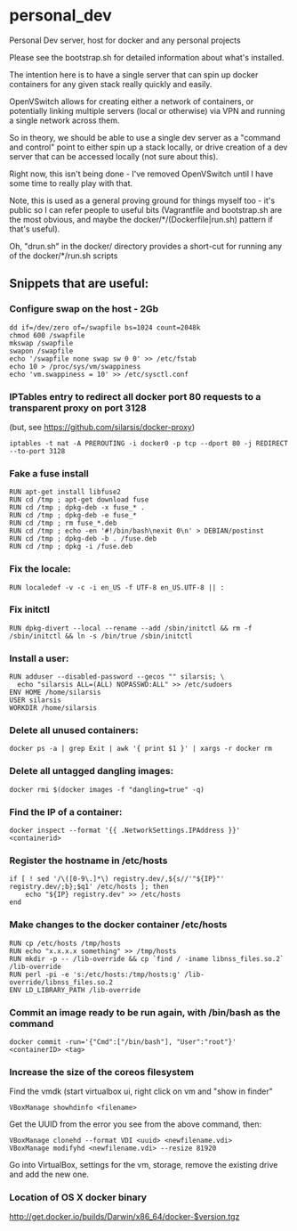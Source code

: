 personal_dev
============

Personal Dev server, host for docker and any personal projects

Please see the bootstrap.sh for detailed information about what's installed.

The intention here is to have a single server that can spin up
docker containers for any given stack really quickly and easily.

OpenVSwitch allows for creating either a network of containers, or
potentially linking multiple servers (local or otherwise) via VPN
and running a single network across them.

So in theory, we should be able to use a single dev server as a
"command and control" point to either spin up a stack locally, or
drive creation of a dev server that can be accessed locally (not sure
about this).

Right now, this isn't being done - I've removed OpenVSwitch until I
have some time to really play with that.

Note, this is used as a general proving ground for things myself too -
it's public so I can refer people to useful bits
(Vagrantfile and bootstrap.sh are the most obvious, and maybe the
docker/*/(Dockerfile|run.sh) pattern if that's useful).

Oh, "drun.sh" in the docker/ directory provides a short-cut for running
any of the docker/*/run.sh scripts

## Snippets that are useful:

### Configure swap on the host - 2Gb
```
dd if=/dev/zero of=/swapfile bs=1024 count=2048k
chmod 600 /swapfile
mkswap /swapfile
swapon /swapfile
echo '/swapfile none swap sw 0 0' >> /etc/fstab
echo 10 > /proc/sys/vm/swappiness
echo 'vm.swappiness = 10' >> /etc/sysctl.conf
```

### IPTables entry to redirect all docker port 80 requests to a transparent proxy on port 3128
(but, see https://github.com/silarsis/docker-proxy)
```
iptables -t nat -A PREROUTING -i docker0 -p tcp --dport 80 -j REDIRECT --to-port 3128
```

### Fake a fuse install
```
RUN apt-get install libfuse2
RUN cd /tmp ; apt-get download fuse
RUN cd /tmp ; dpkg-deb -x fuse_* .
RUN cd /tmp ; dpkg-deb -e fuse_*
RUN cd /tmp ; rm fuse_*.deb
RUN cd /tmp ; echo -en '#!/bin/bash\nexit 0\n' > DEBIAN/postinst
RUN cd /tmp ; dpkg-deb -b . /fuse.deb
RUN cd /tmp ; dpkg -i /fuse.deb
```

### Fix the locale:
```
RUN localedef -v -c -i en_US -f UTF-8 en_US.UTF-8 || :
```

### Fix initctl
```
RUN dpkg-divert --local --rename --add /sbin/initctl && rm -f /sbin/initctl && ln -s /bin/true /sbin/initctl
```

### Install a user:
```
RUN adduser --disabled-password --gecos "" silarsis; \
  echo "silarsis ALL=(ALL) NOPASSWD:ALL" >> /etc/sudoers
ENV HOME /home/silarsis
USER silarsis
WORKDIR /home/silarsis
```

### Delete all unused containers:
```
docker ps -a | grep Exit | awk '{ print $1 }' | xargs -r docker rm
```

### Delete all untagged dangling images:
```
docker rmi $(docker images -f "dangling=true" -q)
```

### Find the IP of a container:
```
docker inspect --format '{{ .NetworkSettings.IPAddress }}' <containerid>
```

### Register the hostname in /etc/hosts
```
if [ ! sed '/\([0-9\.]*\) registry.dev/,${s//'"${IP}"' registry.dev/;b};$q1' /etc/hosts ]; then
	echo "${IP} registry.dev" >> /etc/hosts
end
```

### Make changes to the docker container /etc/hosts
```
RUN cp /etc/hosts /tmp/hosts
RUN echo "x.x.x.x something" >> /tmp/hosts
RUN mkdir -p -- /lib-override && cp `find / -iname libnss_files.so.2` /lib-override
RUN perl -pi -e 's:/etc/hosts:/tmp/hosts:g' /lib-override/libnss_files.so.2
ENV LD_LIBRARY_PATH /lib-override
```

### Commit an image ready to be run again, with /bin/bash as the command
```
docker commit -run='{"Cmd":["/bin/bash"], "User":"root"}' <containerID> <tag>
```

### Increase the size of the coreos filesystem

Find the vmdk (start virtualbox ui, right click on vm and "show in finder"
```
VBoxManage showhdinfo <filename>
```
Get the UUID from the error you see from the above command, then:
```
VBoxManage clonehd --format VDI <uuid> <newfilename.vdi>
VBoxManage modifyhd <newfilename.vdi> --resize 81920
```

Go into VirtualBox, settings for the vm, storage, remove the existing drive and add the new one.

### Location of OS X docker binary

http://get.docker.io/builds/Darwin/x86_64/docker-$version.tgz
